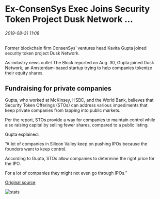 # Ex-ConsenSys Exec Joins Security Token Project Dusk Network ...

###### 2019-08-31 11:08

Former blockchain firm ConsenSys’ ventures head Kavita Gupta joined security token project Dusk Network.

As industry news outlet The Block reported on Aug. 30, Gupta joined Dusk Network, an Amsterdam-based startup trying to help companies tokenize their equity shares.

## Fundraising for private companies

Gupta, who worked at McKinsey, HSBC, and the World Bank, believes that Security Token Offerings (STOs) can address various impediments that keep private companies from tapping into public markets.

Per the report, STOs provide a way for companies to maintain control while also raising capital by selling fewer shares, compared to a public listing.

Gupta explained:

“A lot of companies in Silicon Valley keep on pushing IPOs because the founders want to keep control.

According to Gupta, STOs allow companies to determine the right price for the IPO.

For a lot of companies they might not even go through IPOs.”

[Original source](https://cointelegraph.com/news/ex-consensys-exec-joins-security-token-project-dusk-network)

![stats](https://c.statcounter.com/11760860/0/a89fa40b/1/ "stats")